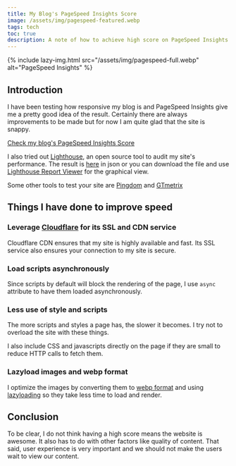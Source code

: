 ```yaml
---
title: My Blog's PageSpeed Insights Score
image: /assets/img/pagespeed-featured.webp
tags: tech
toc: true
description: A note of how to achieve high score on PageSpeed Insights
---
```


{% include lazy-img.html src="/assets/img/pagespeed-full.webp" alt="PageSpeed Insights" %}

## Introduction

I have been testing how responsive my blog is and PageSpeed Insights give me a pretty good idea of the result. Certainly there are always improvements to be made but for now I am quite glad that the site is snappy.

<!--more-->
[Check my blog's PageSpeed Insights Score](https://developers.google.com/speed/pagespeed/insights/?url=https%3A%2F%2Fjasonthai.me%2F&tab=desktop)

I also tried out [Lighthouse](https://developers.google.com/web/tools/lighthouse), an open source tool to audit my site's performance. The result is [here](/assets/js/jasonthai.me-20190726T112605.json) in json or you can download the file and use [Lighthouse Report Viewer](https://googlechrome.github.io/lighthouse/viewer/) for the graphical view.

Some other tools to test your site are [Pingdom](https://tools.pingdom.com) and [GTmetrix](https://gtmetrix.com/)

## Things I have done to improve speed

### Leverage [Cloudflare](https://cloudflare.com) for its SSL and CDN service
Cloudflare CDN ensures that my site is highly available and fast. Its SSL service also ensures your connection to my site is secure.

### Load scripts asynchronously
Since scripts by default will block the rendering of the page, I use `async` attribute to have them loaded asynchronously.

### Less use of style and scripts
The more scripts and styles a page has, the slower it becomes. I try not to overload the site with these things. 

I also include CSS and javascripts directly on the page if they are small to reduce HTTP calls to fetch them.

### Lazyload images and webp format
I optimize the images by converting them to [webp format](https://developers.google.com/speed/webp/) and using [lazyloading](https://github.com/aFarkas/lazysizes)  so they take less time to load and render.

## Conclusion
To be clear, I do not think having a high score means the website is awesome. It also has to do with other factors like quality of content. That said, user experience is very important and we should not make the users wait to view our content.
